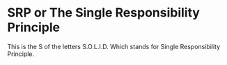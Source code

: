 # SRP or The Single Responsibility Principle
This is the S of the letters S.O.L.I.D. Which stands for Single Responsibility Principle. 
